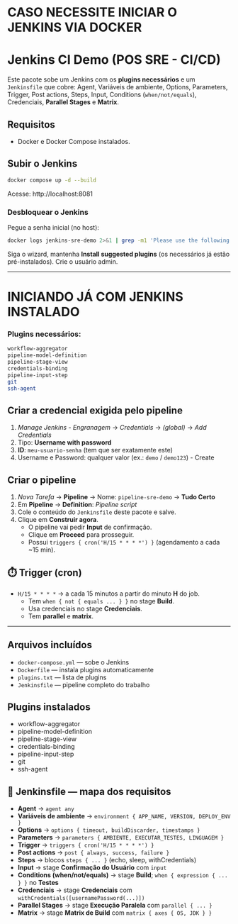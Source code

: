 # CASO NECESSITE INICIAR O JENKINS VIA DOCKER #
# Jenkins CI Demo (POS SRE - CI/CD)

Este pacote sobe um Jenkins com os **plugins necessários** e um `Jenkinsfile` que cobre:
Agent, Variáveis de ambiente, Options, Parameters, Trigger, Post actions,
Steps, Input, Conditions (`when/not/equals`), Credenciais, **Parallel Stages** e **Matrix**.

## Requisitos
- Docker e Docker Compose instalados.

## Subir o Jenkins
```bash
docker compose up -d --build
```
Acesse: http://localhost:8081

### Desbloquear o Jenkins
Pegue a senha inicial (no host):
```bash
docker logs jenkins-sre-demo 2>&1 | grep -m1 'Please use the following password' -A2
```

Siga o wizard, mantenha **Install suggested plugins** (os necessários já estão pré-instalados). Crie o usuário admin.

-----------------------------------------------

# INICIANDO JÁ COM JENKINS INSTALADO #

### Plugins necessários:
```bash
workflow-aggregator
pipeline-model-definition
pipeline-stage-view
credentials-binding
pipeline-input-step
git
ssh-agent
```

## Criar a credencial exigida pelo pipeline
1. *Manage Jenkins - Engranagem* → *Credentials* → *(global)* → *Add Credentials*  
2. Tipo: **Username with password**  
3. **ID**: `meu-usuario-senha` (tem que ser exatamente este)  
4. Username e Password: qualquer valor (ex.: `demo` / `demo123`) - Create

## Criar o pipeline
1. *Nova Tarefa* → **Pipeline** → Nome: `pipeline-sre-demo` → **Tudo Certo**
2. Em **Pipeline** → **Definition**: *Pipeline script*
3. Cole o conteúdo do `Jenkinsfile` deste pacote e salve.
4. Clique em **Construir agora**.
   - O pipeline vai pedir **Input** de confirmação.
   - Clique em **Proceed** para prosseguir.
   - Possui `triggers { cron('H/15 * * * *') }` (agendamento a cada ~15 min).
## ⏱️ Trigger (cron)
- `H/15 * * * *` → a cada 15 minutos a partir do minuto **H** do job.
   - Tem `when { not { equals ... } }` no stage **Build**.
   - Usa credenciais no stage **Credenciais**.
   - Tem **parallel** e **matrix**.

-----------------------------------------------

## Arquivos incluídos
- `docker-compose.yml` — sobe o Jenkins
- `Dockerfile` — instala plugins automaticamente
- `plugins.txt` — lista de plugins
- `Jenkinsfile` — pipeline completo do trabalho

## Plugins instalados
- workflow-aggregator
- pipeline-model-definition
- pipeline-stage-view
- credentials-binding
- pipeline-input-step
- git
- ssh-agent

## 🧩 Jenkinsfile — mapa dos requisitos
- **Agent** → `agent any`
- **Variáveis de ambiente** → `environment { APP_NAME, VERSION, DEPLOY_ENV }`
- **Options** → `options { timeout, buildDiscarder, timestamps }`
- **Parameters** → `parameters { AMBIENTE, EXECUTAR_TESTES, LINGUAGEM }`
- **Trigger** → `triggers { cron('H/15 * * * *') }`
- **Post actions** → `post { always, success, failure }`
- **Steps** → blocos `steps { ... }` (echo, sleep, withCredentials)
- **Input** → stage **Confirmação do Usuário** com `input`
- **Conditions (when/not/equals)** → stage **Build**; `when { expression { ... } }` no **Testes**
- **Credenciais** → stage **Credenciais** com `withCredentials([usernamePassword(...)])`
- **Parallel Stages** → stage **Execução Paralela** com `parallel { ... }`
- **Matrix** → stage **Matrix de Build** com `matrix { axes { OS, JDK } }`
